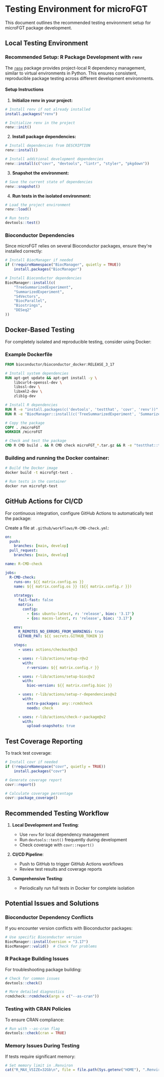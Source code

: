 # Testing Environment for microFGT

This document outlines the recommended testing environment setup for microFGT package development.

## Local Testing Environment

### Recommended Setup: R Package Development with `renv`

The [`renv`](https://rstudio.github.io/renv/) package provides project-local R dependency management, similar to virtual environments in Python. This ensures consistent, reproducible package testing across different development environments.

#### Setup Instructions

1. **Initialize renv in your project:**

```r
# Install renv if not already installed
install.packages("renv")

# Initialize renv in the project
renv::init()
```

2. **Install package dependencies:**

```r
# Install dependencies from DESCRIPTION
renv::install()

# Install additional development dependencies
renv::install(c("covr", "devtools", "lintr", "styler", "pkgdown"))
```

3. **Snapshot the environment:**

```r
# Save the current state of dependencies
renv::snapshot()
```

4. **Run tests in the isolated environment:**

```r
# Load the project environment
renv::load()

# Run tests
devtools::test()
```

### Bioconductor Dependencies

Since microFGT relies on several Bioconductor packages, ensure they're installed correctly:

```r
# Install BiocManager if needed
if (!requireNamespace("BiocManager", quietly = TRUE))
    install.packages("BiocManager")

# Install Bioconductor dependencies
BiocManager::install(c(
    "TreeSummarizedExperiment",
    "SummarizedExperiment",
    "S4Vectors",
    "BiocParallel",
    "Biostrings",
    "DESeq2"
))
```

## Docker-Based Testing

For completely isolated and reproducible testing, consider using Docker:

### Example Dockerfile

```dockerfile
FROM bioconductor/bioconductor_docker:RELEASE_3_17

# Install system dependencies
RUN apt-get update && apt-get install -y \
    libcurl4-openssl-dev \
    libssl-dev \
    libxml2-dev \
    zlib1g-dev

# Install R dependencies
RUN R -e "install.packages(c('devtools', 'testthat', 'covr', 'renv'))"
RUN R -e "BiocManager::install(c('TreeSummarizedExperiment', 'SummarizedExperiment', 'S4Vectors', 'BiocParallel', 'Biostrings', 'DESeq2'))"

# Copy the package
COPY . /microFGT
WORKDIR /microFGT

# Check and test the package
CMD R CMD build . && R CMD check microFGT_*.tar.gz && R -e "testthat::test_package('microFGT')"
```

### Building and running the Docker container:

```bash
# Build the Docker image
docker build -t microfgt-test .

# Run tests in the container
docker run microfgt-test
```

## GitHub Actions for CI/CD

For continuous integration, configure GitHub Actions to automatically test the package:

Create a file at `.github/workflows/R-CMD-check.yml`:

```yaml
on:
  push:
    branches: [main, develop]
  pull_request:
    branches: [main, develop]

name: R-CMD-check

jobs:
  R-CMD-check:
    runs-on: ${{ matrix.config.os }}
    name: ${{ matrix.config.os }} (${{ matrix.config.r }})
    
    strategy:
      fail-fast: false
      matrix:
        config:
          - {os: ubuntu-latest, r: 'release', bioc: '3.17'}
          - {os: macos-latest, r: 'release', bioc: '3.17'}

    env:
      R_REMOTES_NO_ERRORS_FROM_WARNINGS: true
      GITHUB_PAT: ${{ secrets.GITHUB_TOKEN }}

    steps:
      - uses: actions/checkout@v3

      - uses: r-lib/actions/setup-r@v2
        with:
          r-version: ${{ matrix.config.r }}

      - uses: r-lib/actions/setup-bioc@v2
        with:
          bioc-version: ${{ matrix.config.bioc }}

      - uses: r-lib/actions/setup-r-dependencies@v2
        with:
          extra-packages: any::rcmdcheck
          needs: check

      - uses: r-lib/actions/check-r-package@v2
        with:
          upload-snapshots: true
```

## Test Coverage Reporting

To track test coverage:

```r
# Install covr if needed
if (!requireNamespace("covr", quietly = TRUE))
    install.packages("covr")

# Generate coverage report
covr::report()

# Calculate coverage percentage
covr::package_coverage()
```

## Recommended Testing Workflow

1. **Local Development and Testing**:
   - Use `renv` for local dependency management
   - Run `devtools::test()` frequently during development
   - Check coverage with `covr::report()`

2. **CI/CD Pipeline**:
   - Push to GitHub to trigger GitHub Actions workflows
   - Review test results and coverage reports

3. **Comprehensive Testing**:
   - Periodically run full tests in Docker for complete isolation

## Potential Issues and Solutions

### Bioconductor Dependency Conflicts

If you encounter version conflicts with Bioconductor packages:

```r
# Use specific Bioconductor version
BiocManager::install(version = "3.17")
BiocManager::valid()  # Check for problems
```

### R Package Building Issues

For troubleshooting package building:

```r
# Check for common issues
devtools::check()

# More detailed diagnostics
rcmdcheck::rcmdcheck(args = c("--as-cran"))
```

### Testing with CRAN Policies

To ensure CRAN compliance:

```r
# Run with --as-cran flag
devtools::check(cran = TRUE)
```

### Memory Issues During Testing

If tests require significant memory:

```r
# Set memory limit in .Renviron
cat("R_MAX_VSIZE=32Gb\n", file = file.path(Sys.getenv("HOME"), ".Renviron"), append = TRUE)
```